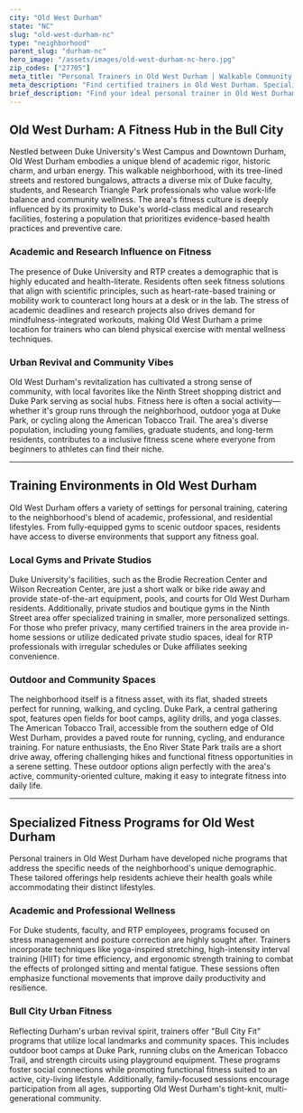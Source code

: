 ```yaml
---
city: "Old West Durham"
state: "NC"
slug: "old-west-durham-nc"
type: "neighborhood"
parent_slug: "durham-nc"
hero_image: "/assets/images/old-west-durham-nc-hero.jpg"
zip_codes: ["27705"]
meta_title: "Personal Trainers in Old West Durham | Walkable Community Fitness"
meta_description: "Find certified trainers in Old West Durham. Specialists in walkable neighborhood wellness, Duke community integration, and urban family fitness programs."
brief_description: "Find your ideal personal trainer in Old West Durham, NC, and achieve your fitness goals in the heart of the Bull City. Our expert matching service connects you with certified trainers who understand the unique needs of Duke University affiliates, RTP professionals, and urban revival residents. Whether you seek stress-busting workouts, corporate wellness programs, or personalized training in local parks and private studios, we deliver results. Start your fitness journey today with a trainer tailored to Old West Durham's vibrant, health-conscious community."
---
```

## Old West Durham: A Fitness Hub in the Bull City

Nestled between Duke University's West Campus and Downtown Durham, Old West Durham embodies a unique blend of academic rigor, historic charm, and urban energy. This walkable neighborhood, with its tree-lined streets and restored bungalows, attracts a diverse mix of Duke faculty, students, and Research Triangle Park professionals who value work-life balance and community wellness. The area's fitness culture is deeply influenced by its proximity to Duke's world-class medical and research facilities, fostering a population that prioritizes evidence-based health practices and preventive care.

### Academic and Research Influence on Fitness

The presence of Duke University and RTP creates a demographic that is highly educated and health-literate. Residents often seek fitness solutions that align with scientific principles, such as heart-rate-based training or mobility work to counteract long hours at a desk or in the lab. The stress of academic deadlines and research projects also drives demand for mindfulness-integrated workouts, making Old West Durham a prime location for trainers who can blend physical exercise with mental wellness techniques.

### Urban Revival and Community Vibes

Old West Durham's revitalization has cultivated a strong sense of community, with local favorites like the Ninth Street shopping district and Duke Park serving as social hubs. Fitness here is often a social activity—whether it's group runs through the neighborhood, outdoor yoga at Duke Park, or cycling along the American Tobacco Trail. The area's diverse population, including young families, graduate students, and long-term residents, contributes to a inclusive fitness scene where everyone from beginners to athletes can find their niche.

---

## Training Environments in Old West Durham

Old West Durham offers a variety of settings for personal training, catering to the neighborhood's blend of academic, professional, and residential lifestyles. From fully-equipped gyms to scenic outdoor spaces, residents have access to diverse environments that support any fitness goal.

### Local Gyms and Private Studios

Duke University's facilities, such as the Brodie Recreation Center and Wilson Recreation Center, are just a short walk or bike ride away and provide state-of-the-art equipment, pools, and courts for Old West Durham residents. Additionally, private studios and boutique gyms in the Ninth Street area offer specialized training in smaller, more personalized settings. For those who prefer privacy, many certified trainers in the area provide in-home sessions or utilize dedicated private studio spaces, ideal for RTP professionals with irregular schedules or Duke affiliates seeking convenience.

### Outdoor and Community Spaces

The neighborhood itself is a fitness asset, with its flat, shaded streets perfect for running, walking, and cycling. Duke Park, a central gathering spot, features open fields for boot camps, agility drills, and yoga classes. The American Tobacco Trail, accessible from the southern edge of Old West Durham, provides a paved route for running, cycling, and endurance training. For nature enthusiasts, the Eno River State Park trails are a short drive away, offering challenging hikes and functional fitness opportunities in a serene setting. These outdoor options align perfectly with the area's active, community-oriented culture, making it easy to integrate fitness into daily life.

---

## Specialized Fitness Programs for Old West Durham

Personal trainers in Old West Durham have developed niche programs that address the specific needs of the neighborhood's unique demographic. These tailored offerings help residents achieve their health goals while accommodating their distinct lifestyles.

### Academic and Professional Wellness

For Duke students, faculty, and RTP employees, programs focused on stress management and posture correction are highly sought after. Trainers incorporate techniques like yoga-inspired stretching, high-intensity interval training (HIIT) for time efficiency, and ergonomic strength training to combat the effects of prolonged sitting and mental fatigue. These sessions often emphasize functional movements that improve daily productivity and resilience.

### Bull City Urban Fitness

Reflecting Durham's urban revival spirit, trainers offer "Bull City Fit" programs that utilize local landmarks and community spaces. This includes outdoor boot camps at Duke Park, running clubs on the American Tobacco Trail, and strength circuits using playground equipment. These programs foster social connections while promoting functional fitness suited to an active, city-living lifestyle. Additionally, family-focused sessions encourage participation from all ages, supporting Old West Durham's tight-knit, multi-generational community.